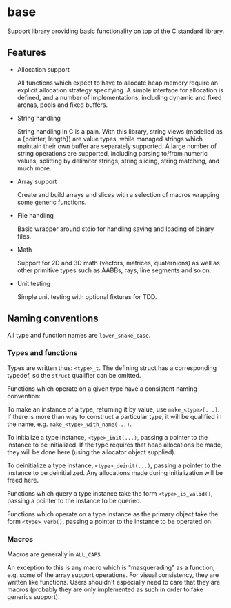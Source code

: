 # base #

Support library providing basic functionality on top of the C standard library.

## Features ##

- Allocation support

  All functions which expect to have to allocate heap memory require an explicit allocation strategy specifying. A simple interface for allocation is defined, and a number of implementations, including dynamic and fixed arenas, pools and fixed buffers.

- String handling

  String handling in C is a pain. With this library, string views (modelled as a {pointer, length}) are value types, while managed strings which maintain their own buffer are separately supported. A large number of string operations are supported, including parsing to/from numeric values, splitting by delimiter strings, string slicing, string matching, and much more.

- Array support

  Create and build arrays and slices with a selection of macros wrapping some generic functions.

- File handling

  Basic wrapper around stdio for handling saving and loading of binary files.
  
- Math

  Support for 2D and 3D math (vectors, matrices, quaternions) as well as other primitive types such as AABBs, rays, line segments and so on.

- Unit testing

  Simple unit testing with optional fixtures for TDD.

## Naming conventions ##

All type and function names are `lower_snake_case`.

### Types and functions ###

Types are written thus: `<type>_t`. The defining struct has a corresponding typedef, so the `struct` qualifier can be omitted.

Functions which operate on a given type have a consistent naming convention:

To make an instance of a type, returning it by value, use `make_<type>(...)`. If there is more than way to construct a particular type, it will be qualified in the name, e.g. `make_<type>_with_name(...)`.

To initialize a type instance, `<type>_init(...)`, passing a pointer to the instance to be initialized. If the type requires that heap allocations be made, they will be done here (using the allocator object supplied).

To deinitialize a type instance, `<type>_deinit(...)`, passing a pointer to the instance to be deinitialized. Any allocations made during initialization will be freed here.

Functions which query a type instance take the form `<type>_is_valid()`, passing a pointer to the instance to be queried.

Functions which operate on a type instance as the primary object take the form `<type>_verb()`, passing a pointer to the instance to be operated on.

### Macros ###

Macros are generally in `ALL_CAPS`.

An exception to this is any macro which is "masquerading" as a function, e.g. some of the array support operations. For visual consistency, they are written like functions. Users shouldn't especially need to care that they are macros (probably they are only implemented as such in order to fake generics support).
